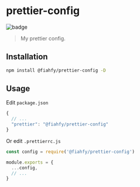 # prettier-config

![badge](https://github.com/fiahfy/prettier-config/workflows/Node.js%20Package/badge.svg)

> My prettier config.

## Installation

```bash
npm install @fiahfy/prettier-config -D
```

## Usage

Edit `package.json`

```js
{
  // ...
  "prettier": "@fiahfy/prettier-config"
}
```

Or edit `.prettierrc.js`

```js
const config = require('@fiahfy/prettier-config')

module.exports = {
  ...config,
  // ...
}
```
